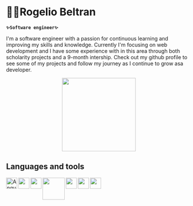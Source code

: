 # 🏌️‍♂️Rogelio Beltran 

**`✨Software engineer✨`**

I'm a software engineer with a passion for continuous learning and improving my skills and knowledge.
Currently I'm focusing on web development and I have some experience with in this area through both scholarity projects and a 9-month intership.
Check out my github profile to see some of my projects and follow my journey as I continue to grow asa developer.

<div align="center">
  <img src="https://media.giphy.com/media/7NoNw4pMNTvgc/giphy.gif" width="200"/>
</div>

## Languages and tools
<img width="30px" align="left" title="Angular" src="https://cdn.jsdelivr.net/gh/devicons/devicon/icons/angularjs/angularjs-original.svg" />
<img width="30px" align="left" src="https://cdn.jsdelivr.net/gh/devicons/devicon/icons/javascript/javascript-plain.svg" />
<img width="30px" align="left" src="https://cdn.jsdelivr.net/gh/devicons/devicon/icons/css3/css3-original.svg" />
<img width="60px" align="left" src="https://cdn.jsdelivr.net/gh/devicons/devicon/icons/tailwindcss/tailwindcss-original-wordmark.svg" />
<img width="30px" align="left" src="https://cdn.jsdelivr.net/gh/devicons/devicon/icons/typescript/typescript-plain.svg" />
<img width="30px" align="left" src="https://cdn.jsdelivr.net/gh/devicons/devicon/icons/vscode/vscode-original.svg" />
<img width="30px" align="left" src="https://cdn.jsdelivr.net/gh/devicons/devicon/icons/react/react-original.svg" />


<!--
**bonjourrog/bonjourrog** is a ✨ _special_ ✨ repository because its `README.md` (this file) appears on your GitHub profile.

Here are some ideas to get you started:

- 🔭 I’m currently working on ...
- 🌱 I’m currently learning ...
- 👯 I’m looking to collaborate on ...
- 🤔 I’m looking for help with ...
- 💬 Ask me about ...
- 📫 How to reach me: ...
- 😄 Pronouns: ...
- ⚡ Fun fact: ...
-->
